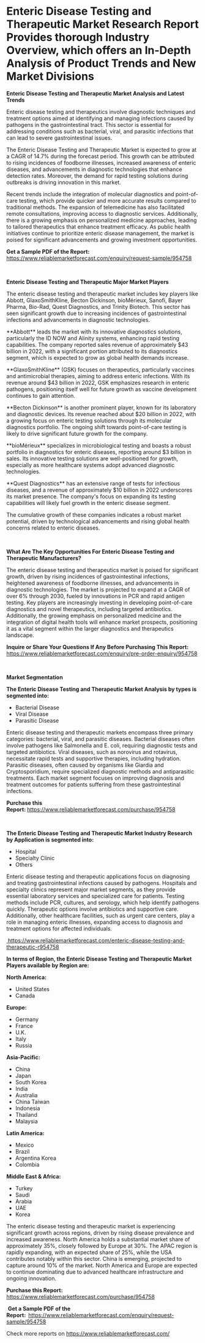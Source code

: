 <p><h1>Enteric Disease Testing and Therapeutic Market Research Report Provides thorough Industry Overview, which offers an In-Depth Analysis of Product Trends and New Market Divisions</h1></p><p><strong>Enteric Disease Testing and Therapeutic Market Analysis and Latest Trends</strong></p>
<p><p>Enteric disease testing and therapeutics involve diagnostic techniques and treatment options aimed at identifying and managing infections caused by pathogens in the gastrointestinal tract. This sector is essential for addressing conditions such as bacterial, viral, and parasitic infections that can lead to severe gastrointestinal issues.</p><p>The Enteric Disease Testing and Therapeutic Market is expected to grow at a CAGR of 14.7% during the forecast period. This growth can be attributed to rising incidences of foodborne illnesses, increased awareness of enteric diseases, and advancements in diagnostic technologies that enhance detection rates. Moreover, the demand for rapid testing solutions during outbreaks is driving innovation in this market.</p><p>Recent trends include the integration of molecular diagnostics and point-of-care testing, which provide quicker and more accurate results compared to traditional methods. The expansion of telemedicine has also facilitated remote consultations, improving access to diagnostic services. Additionally, there is a growing emphasis on personalized medicine approaches, leading to tailored therapeutics that enhance treatment efficacy. As public health initiatives continue to prioritize enteric disease management, the market is poised for significant advancements and growing investment opportunities.</p></p>
<p><strong>Get a Sample PDF of the Report:&nbsp;</strong> <a href="https://www.reliablemarketforecast.com/enquiry/request-sample/954758?utm_campaign=3081&utm_medium=2&utm_source=Github&utm_content=ia&utm_term=07032025&utm_id=enteric-disease-testing-and-therapeutic">https://www.reliablemarketforecast.com/enquiry/request-sample/954758</a></p>
<p>&nbsp;</p>
<p><strong>Enteric Disease Testing and Therapeutic Major Market Players</strong></p>
<p><p>The enteric disease testing and therapeutic market includes key players like Abbott, GlaxoSmithKline, Becton Dickinson, bioMérieux, Sanofi, Bayer Pharma, Bio-Rad, Quest Diagnostics, and Trinity Biotech. This sector has seen significant growth due to increasing incidences of gastrointestinal infections and advancements in diagnostic technologies.</p><p>**Abbott** leads the market with its innovative diagnostics solutions, particularly the ID NOW and Alinity systems, enhancing rapid testing capabilities. The company reported sales revenue of approximately $43 billion in 2022, with a significant portion attributed to its diagnostics segment, which is expected to grow as global health demands increase.</p><p>**GlaxoSmithKline** (GSK) focuses on therapeutics, particularly vaccines and antimicrobial therapies, aiming to address enteric infections. With its revenue around $43 billion in 2022, GSK emphasizes research in enteric pathogens, positioning itself well for future growth as vaccine development continues to gain attention.</p><p>**Becton Dickinson** is another prominent player, known for its laboratory and diagnostic devices. Its revenue reached about $20 billion in 2022, with a growing focus on enteric testing solutions through its molecular diagnostics portfolio. The ongoing shift towards point-of-care testing is likely to drive significant future growth for the company.</p><p>**bioMérieux** specializes in microbiological testing and boasts a robust portfolio in diagnostics for enteric diseases, reporting around $3 billion in sales. Its innovative testing solutions are well-positioned for growth, especially as more healthcare systems adopt advanced diagnostic technologies.</p><p>**Quest Diagnostics** has an extensive range of tests for infectious diseases, and a revenue of approximately $10 billion in 2022 underscores its market presence. The company's focus on expanding its testing capabilities will likely fuel growth in the enteric disease segment.</p><p>The cumulative growth of these companies indicates a robust market potential, driven by technological advancements and rising global health concerns related to enteric diseases.</p></p>
<p>&nbsp;</p>
<p><strong>What Are The Key Opportunities For Enteric Disease Testing and Therapeutic Manufacturers?</strong></p>
<p><p>The enteric disease testing and therapeutics market is poised for significant growth, driven by rising incidences of gastrointestinal infections, heightened awareness of foodborne illnesses, and advancements in diagnostic technologies. The market is projected to expand at a CAGR of over 6% through 2030, fueled by innovations in PCR and rapid antigen testing. Key players are increasingly investing in developing point-of-care diagnostics and novel therapeutics, including targeted antibiotics. Additionally, the growing emphasis on personalized medicine and the integration of digital health tools will enhance market prospects, positioning it as a vital segment within the larger diagnostics and therapeutics landscape.</p></p>
<p><strong>Inquire or Share Your Questions If Any Before Purchasing This Report:</strong> <a href="https://www.reliablemarketforecast.com/enquiry/pre-order-enquiry/954758?utm_campaign=3081&utm_medium=2&utm_source=Github&utm_content=ia&utm_term=07032025&utm_id=enteric-disease-testing-and-therapeutic">https://www.reliablemarketforecast.com/enquiry/pre-order-enquiry/954758</a></p>
<p>&nbsp;</p>
<p><strong>Market Segmentation</strong></p>
<p><strong>The Enteric Disease Testing and Therapeutic Market Analysis by types is segmented into:</strong></p>
<p><ul><li>Bacterial Disease</li><li>Viral Disease</li><li>Parasitic Disease</li></ul></p>
<p><p>Enteric disease testing and therapeutic markets encompass three primary categories: bacterial, viral, and parasitic diseases. Bacterial diseases often involve pathogens like Salmonella and E. coli, requiring diagnostic tests and targeted antibiotics. Viral diseases, such as norovirus and rotavirus, necessitate rapid tests and supportive therapies, including hydration. Parasitic diseases, often caused by organisms like Giardia and Cryptosporidium, require specialized diagnostic methods and antiparasitic treatments. Each market segment focuses on improving diagnosis and treatment outcomes for patients suffering from these gastrointestinal infections.</p></p>
<p><strong>Purchase this Report:&nbsp;</strong><a href="https://www.reliablemarketforecast.com/purchase/954758?utm_campaign=3081&utm_medium=2&utm_source=Github&utm_content=ia&utm_term=07032025&utm_id=enteric-disease-testing-and-therapeutic">https://www.reliablemarketforecast.com/purchase/954758</a></p>
<p>&nbsp;</p>
<p><strong>The Enteric Disease Testing and Therapeutic Market Industry Research by Application is segmented into:</strong></p>
<p><ul><li>Hospital</li><li>Specialty Clinic</li><li>Others</li></ul></p>
<p><p>Enteric disease testing and therapeutic applications focus on diagnosing and treating gastrointestinal infections caused by pathogens. Hospitals and specialty clinics represent major market segments, as they provide essential laboratory services and specialized care for patients. Testing methods include PCR, cultures, and serology, which help identify pathogens quickly. Therapeutic options involve antibiotics and supportive care. Additionally, other healthcare facilities, such as urgent care centers, play a role in managing enteric illnesses, expanding access to diagnosis and treatment options for affected individuals.</p></p>
<p><a href="https://www.reliablemarketforecast.com/enteric-disease-testing-and-therapeutic-r954758?utm_campaign=3081&utm_medium=2&utm_source=Github&utm_content=ia&utm_term=07032025&utm_id=enteric-disease-testing-and-therapeutic">&nbsp;https://www.reliablemarketforecast.com/enteric-disease-testing-and-therapeutic-r954758</a></p>
<p><strong>In terms of Region, the Enteric Disease Testing and Therapeutic Market Players available by Region are:</strong></p>
<p>
    <p> <strong> North America: </strong>
        <ul>
            <li>United States</li>
            <li>Canada</li>
        </ul>
        </p> 
    <p> <strong> Europe: </strong>
        <ul>
            <li>Germany</li>
            <li>France</li>
            <li>U.K.</li>
            <li>Italy</li>
            <li>Russia</li>
        </ul>
        </p> 
    <p> <strong> Asia-Pacific: </strong>
        <ul>
            <li>China</li>
            <li>Japan</li>
            <li>South Korea</li>
            <li>India</li>
            <li>Australia</li>
            <li>China Taiwan</li>
            <li>Indonesia</li>
            <li>Thailand</li>
            <li>Malaysia</li>
        </ul>
        </p> 
    <p> <strong> Latin America: </strong>
        <ul>
            <li>Mexico</li>
            <li>Brazil</li>
            <li>Argentina Korea</li>
            <li>Colombia</li>
        </ul>
        </p> 
    <p> <strong> Middle East & Africa: </strong>
        <ul>
            <li>Turkey</li>
            <li>Saudi</li>
            <li>Arabia</li>
            <li>UAE</li>
            <li>Korea</li>
        </ul>
    </p>
    </p>
<p><p>The enteric disease testing and therapeutic market is experiencing significant growth across regions, driven by rising disease prevalence and increased awareness. North America holds a substantial market share of approximately 35%, closely followed by Europe at 30%. The APAC region is rapidly expanding, with an expected share of 25%, while the USA contributes notably within this sector. China is emerging, projected to capture around 10% of the market. North America and Europe are expected to continue dominating due to advanced healthcare infrastructure and ongoing innovation.</p></p>
<p><strong>Purchase this Report: </strong><a href="https://www.reliablemarketforecast.com/purchase/954758?utm_campaign=3081&utm_medium=2&utm_source=Github&utm_content=ia&utm_term=07032025&utm_id=enteric-disease-testing-and-therapeutic">https://www.reliablemarketforecast.com/purchase/954758</a></p>
<p>&nbsp;<strong>Get a Sample PDF of the Report:&nbsp;&nbsp;</strong><a href="https://www.reliablemarketforecast.com/enquiry/request-sample/954758?utm_campaign=3081&utm_medium=2&utm_source=Github&utm_content=ia&utm_term=07032025&utm_id=enteric-disease-testing-and-therapeutic">https://www.reliablemarketforecast.com/enquiry/request-sample/954758</a></p>
<p><strong></strong></p>
<p>Check more reports on <a href="https://www.reliablemarketforecast.com/?utm_campaign=3081&utm_medium=2&utm_source=Github&utm_content=ia&utm_term=07032025&utm_id=enteric-disease-testing-and-therapeutic">https://www.reliablemarketforecast.com/</a></p>